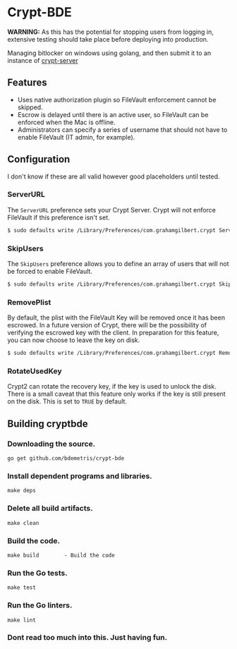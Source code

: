 # Crypt-BDE

**WARNING:** As this has the potential for stopping users from logging in, extensive testing should take place before deploying into production.

Managing bitlocker on windows using golang, and then submit it to an instance of  [crypt-server](https://github.com/grahamgilbert/crypt-server)

## Features

* Uses native authorization plugin so FileVault enforcement cannot be skipped.
* Escrow is delayed until there is an active user, so FileVault can be enforced when the Mac is offline.
* Administrators can specify a series of username that should not have to enable FileVault (IT admin, for example).

## Configuration

I don't know if these are all valid however good placeholders until tested.

### ServerURL

The `ServerURL` preference sets your Crypt Server. Crypt will not enforce FileVault if this preference isn't set.

``` bash
$ sudo defaults write /Library/Preferences/com.grahamgilbert.crypt ServerURL "https://crypt.example.com"
```

### SkipUsers

The `SkipUsers` preference allows you to define an array of users that will not be forced to enable FileVault.

``` bash
$ sudo defaults write /Library/Preferences/com.grahamgilbert.crypt SkipUsers -array-add adminuser
```

### RemovePlist

By default, the plist with the FileVault Key will be removed once it has been escrowed. In a future version of Crypt, there will be the possibility of verifying the escrowed key with the client. In preparation for this feature, you can now choose to leave the key on disk.

``` bash
$ sudo defaults write /Library/Preferences/com.grahamgilbert.crypt RemovePlist -bool FALSE
```

### RotateUsedKey

Crypt2 can rotate the recovery key, if the key is used to unlock the disk. There is a small caveat that this feature only works if the key is still present on the disk. This is set to `TRUE` by default.



## Building cryptbde

### Downloading the source.

```golang
go get github.com/bdemetris/crypt-bde
```

### Install dependent programs and libraries.

```shell
make deps
```

### Delete all build artifacts.

```shell
make clean
```

### Build the code.

```shell
make build        - Build the code
```

### Run the Go tests.

```shell
make test
```

### Run the Go linters.

```shell
make lint
```

### Dont read too much into this.  Just having fun.
